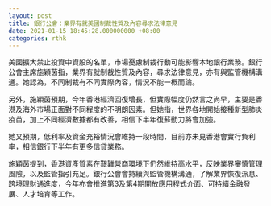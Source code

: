 ```yaml
---
layout: post
title: 銀行公會：業界有就美國制裁性質及內容尋求法律意見
date: 2021-01-15 18:45:28.000000000 +08:00
categories: rthk
---
```


美國擴大禁止投資中資股的名單，市場憂慮制裁行動可能影響本地銀行業務。銀行公會主席施穎茵指，業界有就制裁性質及內容，尋求法律意見，亦有與監管機構溝通。她認為，不同制裁有不同實際內容，情況不能一概而論。

另外，施穎茵預期，今年香港經濟回復增長，但實際幅度仍然言之尚早，主要是香港及海外市場正面對不同程度的不明朗因素。但她指，世界各地開始接種新型肺炎疫苗，加上不同經濟數據都有改善，相信下半年復蘇動力將會加強。

她又預期，低利率及資金充裕情況會維持一段時間，目前亦未見香港會實行負利率，相信銀行下半年有更多信貸業務。

施穎茵提到，香港資產質素在艱難營商環境下仍然維持高水平，反映業界審慎管理風險，以及監管指引充足。銀行公會會持續與監管機構溝通，了解業界恢復派息、跨境理財通進度，今年亦會推進第3及第4期開放應用程式介面、可持續金融發展、人才培育等工作。
